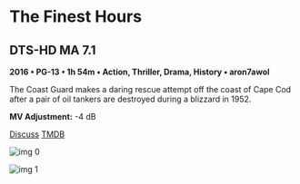 # The Finest Hours

## DTS-HD MA 7.1

**2016 • PG-13 • 1h 54m • Action, Thriller, Drama, History • aron7awol**

The Coast Guard makes a daring rescue attempt off the coast of Cape Cod after a pair of oil tankers are destroyed during a blizzard in 1952.

**MV Adjustment:** -4 dB

[Discuss](https://www.avsforum.com/threads/bass-eq-for-filtered-movies.2995212/post-57694770)  [TMDB](300673)

![img 0](https://i.imgur.com/3JG3q0i.jpg)

![img 1](https://i.imgur.com/Z6hMq8B.jpg)

